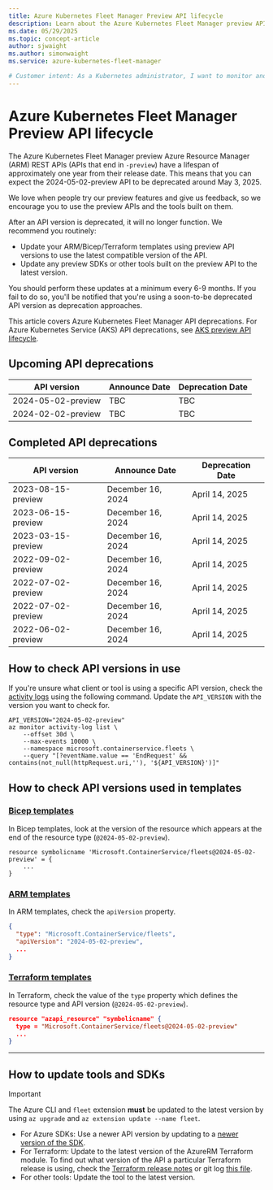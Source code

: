 ```yaml
---
title: Azure Kubernetes Fleet Manager Preview API lifecycle
description: Learn about the Azure Kubernetes Fleet Manager preview API lifecycle.
ms.date: 05/29/2025
ms.topic: concept-article
author: sjwaight
ms.author: simonwaight
ms.service: azure-kubernetes-fleet-manager

# Customer intent: As a Kubernetes administrator, I want to monitor and update my Azure Kubernetes Fleet Manager API versions, so that I can ensure continued functionality and take advantage of new features without interruption.
---
```


# Azure Kubernetes Fleet Manager Preview API lifecycle

The Azure Kubernetes Fleet Manager preview Azure Resource Manager (ARM) REST APIs (APIs that end in `-preview`) have a lifespan of approximately one year from their release date. This means that you can expect the 2024-05-02-preview API to be deprecated around May 3, 2025.
 
We love when people try our preview features and give us feedback, so we encourage you to use the preview APIs and the tools built on them.

After an API version is deprecated, it will no longer function. We recommend you routinely:

- Update your ARM/Bicep/Terraform templates using preview API versions to use the latest compatible version of the API.
- Update any preview SDKs or other tools built on the preview API to the latest version.

You should perform these updates at a minimum every 6-9 months. If you fail to do so, you'll be notified that you're using a soon-to-be deprecated API version as deprecation approaches.

This article covers Azure Kubernetes Fleet Manager API deprecations. For Azure Kubernetes Service (AKS) API deprecations, see [AKS preview API lifecycle](/azure/aks/concepts-preview-api-life-cycle).

## Upcoming API deprecations

| API version        | Announce Date     | Deprecation Date  |
|--------------------|-------------------|-------------------|
| 2024-05-02-preview | TBC               | TBC               |
| 2024-02-02-preview | TBC               | TBC               |

## Completed API deprecations

| API version        | Announce Date     | Deprecation Date  |
|--------------------|-------------------|-------------------|
| 2023-08-15-preview | December 16, 2024 | April 14, 2025    |
| 2023-06-15-preview | December 16, 2024 | April 14, 2025    |
| 2023-03-15-preview | December 16, 2024 | April 14, 2025    |
| 2022-09-02-preview | December 16, 2024 | April 14, 2025    |
| 2022-07-02-preview | December 16, 2024 | April 14, 2025    |
| 2022-07-02-preview | December 16, 2024 | April 14, 2025    |
| 2022-06-02-preview | December 16, 2024 | April 14, 2025    |

## How to check API versions in use

If you're unsure what client or tool is using a specific API version, check the [activity logs](/azure/azure-monitor/essentials/activity-log) using the following command. Update the `API_VERSION` with the version you want to check for.

```azurecli-interactive
API_VERSION="2024-05-02-preview"
az monitor activity-log list \
    --offset 30d \
    --max-events 10000 \
    --namespace microsoft.containerservice.fleets \
    --query "[?eventName.value == 'EndRequest' && contains(not_null(httpRequest.uri,''), '${API_VERSION}')]"
```

## How to check API versions used in templates

### [Bicep templates](#tab/bicep-templates)

In Bicep templates, look at the version of the resource which appears at the end of the resource type (`@2024-05-02-preview`). 

```bicep
resource symbolicname 'Microsoft.ContainerService/fleets@2024-05-02-preview' = {
    ...
}
```

### [ARM templates](#tab/arm-templates)

In ARM templates, check the `apiVersion` property.

```json
{
  "type": "Microsoft.ContainerService/fleets",
  "apiVersion": "2024-05-02-preview",
  ...
}
```

### [Terraform templates](#tab/terraform-templates)

In Terraform, check the value of the `type` property which defines the resource type and API version (`@2024-05-02-preview`).

```json
resource "azapi_resource" "symbolicname" {
  type = "Microsoft.ContainerService/fleets@2024-05-02-preview"
  ...
}
```

---

## How to update tools and SDKs

> [!IMPORTANT]
> The Azure CLI and `fleet` extension **must** be updated to the latest version by using `az upgrade` and `az extension update --name fleet`.

- For Azure SDKs: Use a newer API version by updating to a [newer version of the SDK](https://azure.github.io/azure-sdk/releases/latest/index.html?search=containerservicefleet).
- For Terraform: Update to the latest version of the AzureRM Terraform module. To find out what version of the API a particular Terraform release is using,
  check the [Terraform release notes](/azure/developer/terraform/provider-version-history-azurerm) or 
  git log [this file](https://github.com/hashicorp/terraform-provider-azurerm/blob/main/internal/services/containers/client/client.go).
- For other tools: Update the tool to the latest version.
